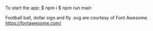 To start the app:
$ npm i
$ npm run main

Football ball, dollar sign and fly .svg are courtesy of Font Awesome.
https://fontawesome.com/
